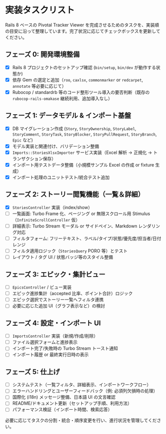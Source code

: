 # 実装タスクリスト

Rails 8 ベースの Pivotal Tracker Viewer を完成させるためのタスクを、実装順の目安に沿って整理しています。完了状況に応じてチェックボックスを更新してください。

## フェーズ 0: 開発環境整備
- [x] Rails 8 プロジェクトのセットアップ確認 (`bin/setup`, `bin/dev` が動作する状態か)
- [x] 依存 Gem の選定と追加（`roo`, `caxlsx`, `commonmarker` or `redcarpet`, `annotate` 等必要に応じて）
- [x] Rubocop / standardrb 等のコード整形ツール導入の要否判断（既存の `rubocop-rails-omakase` 継続利用、追加導入なし）

## フェーズ 1: データモデル & インポート基盤
- [x] DB マイグレーション作成 (`Story`, `StoryOwnership`, `StoryLabel`, `StoryComment`, `StoryTask`, `StoryBlocker`, `StoryPullRequest`, `StoryBranch`, `Epic` など)
- [x] モデル実装と関連付け、バリデーション整備
- [x] `Imports::StoriesXlsxImporter` サービス実装（Excel 解析 → 正規化 → トランザクション保存）
- [x] インポート用テストデータ整備（小規模サンプル Excel の作成 or fixture 生成）
- [x] インポート処理のユニットテスト/統合テスト追加

## フェーズ 2: ストーリー閲覧機能（一覧＆詳細）
- [x] `StoriesController` 実装（index/show）
- [ ] 一覧画面: Turbo Frame 化、ページング or 無限スクロール用 Stimulus（`InfiniteScrollController` 仮）
- [ ] 詳細表示: Turbo Stream モーダル or サイドペイン、Markdown レンダリング対応
- [ ] フィルタフォーム: フリーテキスト、ラベル/タイプ/状態/優先度/担当者/日付レンジ
- [ ] フィルタ適用ロジック（`StoriesQuery` PORO 等）とテスト
- [ ] レイアウト / タグ UI / 状態バッジ等のスタイル整備

## フェーズ 3: エピック・集計ビュー
- [ ] `EpicsController` / ビュー実装
- [ ] エピック進捗集計（accepted 比率、ポイント合計）ロジック
- [ ] エピック選択でストーリー一覧へフィルタ連携
- [ ] 必要に応じた追加 UI（グラフ表示など）の検討

## フェーズ 4: 設定・インポート UI
- [ ] `ImportsController` 実装（新規/作成/削除）
- [ ] ファイル選択フォームと進捗表示
- [ ] インポート完了/失敗時の Turbo Stream トースト通知
- [ ] インポート履歴 or 最終実行日時の表示

## フェーズ 5: 仕上げ
- [ ] システムテスト（一覧フィルタ、詳細表示、インポートワークフロー）
- [ ] エラーハンドリングとユーザーフィードバック（例: 必須列欠損時の処理）
- [ ] 国際化 (i18n) メッセージ整備、日本語 UI の文言確認
- [ ] README/ドキュメント更新（セットアップ手順、利用方法）
- [ ] パフォーマンス検証（インポート時間、検索応答）

必要に応じてタスクの分割・統合・順序変更を行い、進行状況を管理してください。

